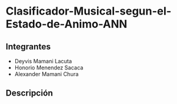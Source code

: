 # Clasificador-Musical-segun-el-Estado-de-Animo-ANN

## Integrantes
* Deyvis Mamani Lacuta
* Honorio Menendez Sacaca
* Alexander Mamani Chura

## Descripción

